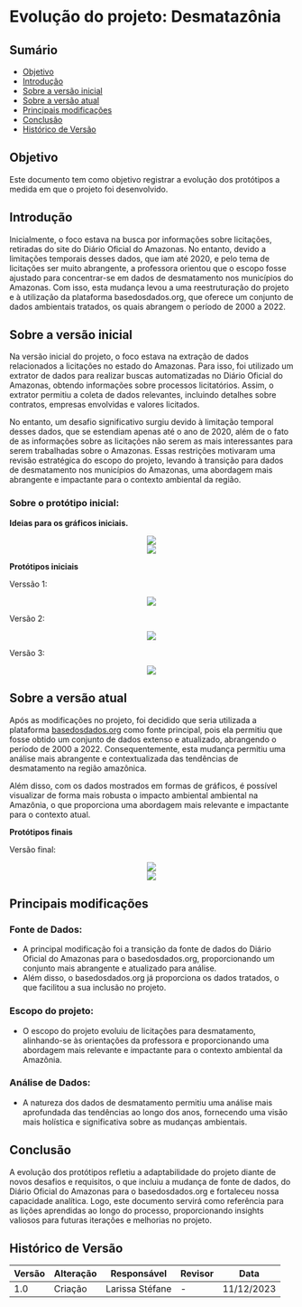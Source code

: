 # Evolução  do projeto: Desmatazônia

## Sumário

* [Objetivo](#Objetivo)
* [Introdução](#Introdução)
* [Sobre a versão inicial](#Sobre_a_versão_inicial)
* [Sobre a versão atual](#Sobre_a_versão_atual)
* [Principais modificações](#Principais_modificações)
* [Conclusão](#Conclusão)
* [Histórico de Versão](#Histórico_de_Versão)

## Objetivo

  Este documento tem como objetivo registrar a evolução dos protótipos a medida em que o projeto foi desenvolvido.

## Introdução

  Inicialmente, o foco estava na busca por informações sobre licitações, retiradas do site do Diário Oficial do Amazonas. No entanto, devido a limitações temporais desses dados, que iam até 2020, e pelo tema de licitações ser muito abrangente, a professora orientou que o escopo fosse ajustado para concentrar-se em dados de desmatamento nos municípios do Amazonas. Com isso, esta mudança levou a uma reestruturação do projeto e à utilização da plataforma basedosdados.org, que oferece um conjunto de dados ambientais tratados, os quais abrangem o período de 2000 a 2022.


## Sobre a versão inicial

  Na versão inicial do projeto, o foco estava na extração de dados relacionados a licitações no estado do Amazonas. Para isso, foi utilizado um extrator de dados para realizar buscas automatizadas no Diário Oficial do Amazonas, obtendo informações sobre processos licitatórios. Assim, o extrator permitiu a coleta de dados relevantes, incluindo detalhes sobre contratos, empresas envolvidas e valores licitados. 

  No entanto, um desafio significativo surgiu devido à limitação temporal desses dados, que se estendiam apenas até o ano de 2020, além de o fato de as informações sobre as licitações não serem as mais interessantes para serem trabalhadas sobre o Amazonas. Essas restrições motivaram uma revisão estratégica do escopo do projeto, levando à transição para dados de desmatamento nos municípios do Amazonas, uma abordagem mais abrangente e impactante para o contexto ambiental da região. 

  ### Sobre o protótipo inicial:

  **Ideias para os gráficos iniciais.**

  <div align="center">
  <img src="imagens/graficoMDS1.png">
</div>

  <div align="center">
  <img src="imagens/mds_gráficos.png">
</div>


**Protótipos iniciais**


 Verssão 1:
 
<div align="center">
  <img src="imagens/WhatsApp Image 2023-12-11 at 00.04.46.jpeg">
</div>

Versão 2:

<div align="center">
  <img src="imagens/WhatsApp Image 2023-10-24 at 02.15.06.jpeg">
</div>

Versão 3:

<div align="center">
  <img src="imagens/WhatsApp Image 2023-12-11 at 00.03.32.jpeg">
</div>


## Sobre a versão atual

Após as modificações no projeto, foi decidido que seria utilizada a plataforma [basedosdados.org](https://basedosdados.org/) como fonte principal, pois ela permitiu que fosse obtido um conjunto de dados extenso e atualizado, abrangendo o período de 2000 a 2022. Consequentemente, esta mudança permitiu uma análise mais abrangente e contextualizada das tendências de desmatamento na região amazônica.

Além disso, com os dados mostrados em formas de gráficos, é possível visualizar de forma mais robusta o impacto ambiental ambiental na Amazônia, o que proporciona uma abordagem mais relevante e impactante para o contexto atual.


**Protótipos finais**

Versão final:


<div align="center">
  <img src="imagens/WhatsApp Image 2023-12-09 at 21.06.01.jpeg">
</div>


<div align="center">
  <img src="imagens/novo_site.png">
</div>

## Principais modificações

### Fonte de Dados:
  - A principal modificação foi a transição da fonte de dados do Diário Oficial do Amazonas para o basedosdados.org, proporcionando um conjunto mais abrangente e atualizado para análise.
  - Além disso, o basedosdados.org já proporciona os dados tratados, o que facilitou a sua inclusão no projeto.

### Escopo do projeto:
  - O escopo do projeto evoluiu de licitações para desmatamento, alinhando-se às orientações da professora e proporcionando uma abordagem mais relevante e impactante para o contexto ambiental da Amazônia.

### Análise de Dados:
  - A natureza dos dados de desmatamento permitiu uma análise mais aprofundada das tendências ao longo dos anos, fornecendo uma visão mais holística e significativa sobre as mudanças ambientais.

## Conclusão

A evolução dos protótipos refletiu a adaptabilidade do projeto diante de novos desafios e requisitos, o que incluiu a mudança de fonte de dados, do Diário Oficial do Amazonas para o basedosdados.org e fortaleceu nossa capacidade analítica. Logo, este documento servirá como referência para as lições aprendidas ao longo do processo, proporcionando insights valiosos para futuras iterações e melhorias no projeto.

 ## Histórico de Versão
| Versão | Alteração | Responsável | Revisor | Data |
| - | - | - | - | - |
| 1.0 | Criação| Larissa Stéfane | - | 11/12/2023



